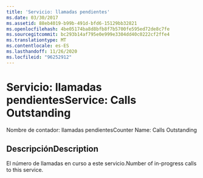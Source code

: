 ```yaml
---
title: 'Servicio: llamadas pendientes'
ms.date: 03/30/2017
ms.assetid: 88eb4019-b99b-491d-bfd6-15129bb32821
ms.openlocfilehash: 4be05174ba8d8bfb8f7b5700fe595ed72de8c7fe
ms.sourcegitcommit: bc293b14af795e0e999e3304dd40c0222cf2ffe4
ms.translationtype: MT
ms.contentlocale: es-ES
ms.lasthandoff: 11/26/2020
ms.locfileid: "96252912"
---
```

# <a name="service-calls-outstanding"></a><span data-ttu-id="a6742-102">Servicio: llamadas pendientes</span><span class="sxs-lookup"><span data-stu-id="a6742-102">Service: Calls Outstanding</span></span>

<span data-ttu-id="a6742-103">Nombre de contador: llamadas pendientes</span><span class="sxs-lookup"><span data-stu-id="a6742-103">Counter Name: Calls Outstanding</span></span>  
  
## <a name="description"></a><span data-ttu-id="a6742-104">Descripción</span><span class="sxs-lookup"><span data-stu-id="a6742-104">Description</span></span>  

 <span data-ttu-id="a6742-105">El número de llamadas en curso a este servicio.</span><span class="sxs-lookup"><span data-stu-id="a6742-105">Number of in-progress calls to this service.</span></span>
